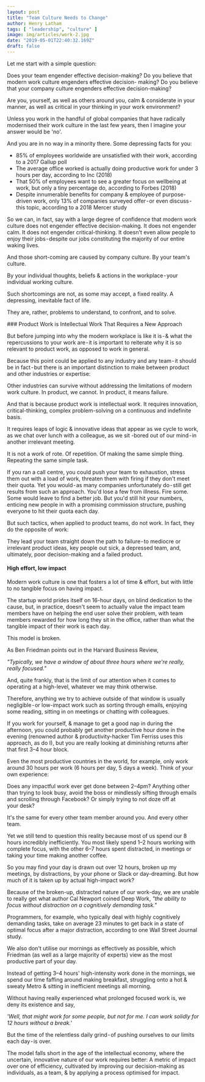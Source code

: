 ```yaml
---
layout: post
title: "Team Culture Needs to Change"
author: Henry Latham
tags: [ "leadership", "culture" ]
image: img/articles/work-2.jpg
date: "2019-05-01T22:40:32.169Z"
draft: false
---
```


Let me start with a simple question:

Does your team engender effective decision-making? Do you believe that modern work culture engenders effective decision- making? Do you believe that your company culture engenders effective decision-making?

Are you, yourself, as well as others around you, calm & considerate in your manner, as well as critical in your thinking in your work environment?

Unless you work in the handful of global companies that have radically modernised their work culture in the last few years, then I imagine your answer would be 'no'.

And you are in no way in a minority there. Some depressing facts for you:

- 85% of employees worldwide are unsatisfied with their work, according to a 2017 Gallup poll
- The average office worked is actually doing productive work for under 3 hours per day, according to Inc (2018)
- That 50% of employees want to see a greater focus on wellbeing at work, but only a tiny percentage do, according to Forbes (2018)
- Despite innumerable benefits for company & employee of purpose-driven work, only 13% of companies surveyed offer - or even discuss - this topic, according to a 2018 Mercer study

So we can, in fact, say with a large degree of confidence that modern work culture does not engender effective decision-making. It does not engender calm. It does not engender critical-thinking. It doesn't even allow people to enjoy their jobs - despite our jobs constituting the majority of our entire waking lives.

And those short-coming are caused by company culture. By your team's culture.

By your individual thoughts, beliefs & actions in the workplace - your individual working culture.

Such shortcomings are not, as some may accept, a fixed reality. A depressing, inevitable fact of life.

They are, rather, problems to understand, to confront, and to solve.


### Product Work is Intellectual Work That Requires a New Approach

But before jumping into why the modern workplace is like it is - & what the repercussions to your work are - it is important to reiterate why it is so relevant to product work, as opposed to work in general.

Because this point could be applied to any industry and any team - it should be in fact - but there is an important distinction to make between product and other industries or expertise:

Other industries can survive without addressing the limitations of modern work culture. In product, we cannot.
In product, it means failure.

And that is because product work is intellectual work. It requires innovation, critical-thinking, complex problem-solving on a continuous and indefinite basis.

It requires leaps of logic & innovative ideas that appear as we cycle to work, as we chat over lunch with a colleague, as we sit -bored out of our mind - in another irrelevant meeting.

It is not a work of rote. Of repetition. Of making the same simple thing. Repeating the same simple task.

If you ran a call centre, you could push your team to exhaustion, stress them out with a load of work, threaten them with firing if they don't meet their quota. Yet you would - as many companies unfortunately do - still get results from such an approach. You'd lose a few from illness. Fire some. Some would leave to find a better job. But you'd still hit your numbers, enticing new people in with a promising commission structure, pushing everyone to hit their quota each day.

But such tactics, when applied to product teams, do not work. In fact, they do the opposite of work:

They lead your team straight down the path to failure - to mediocre or irrelevant product ideas, key people out sick, a depressed team, and, ultimately, poor decision-making and a failed product.


#### High effort, low impact

Modern work culture is one that fosters a lot of time & effort, but with little to no tangible focus on having impact.

The startup world prides itself on 16-hour days, on blind dedication to the cause, but, in practice, doesn't seem to actually value the impact team members have on helping the end user solve their problem, with team members rewarded for how long they sit in the office, rather than what the tangible impact of their work is each day.

This model is broken.

As Ben Friedman points out in the Harvard Business Review,

*"Typically, we have a window of about three hours where we're really, really focused."*

And, quite frankly, that is the limit of our attention when it comes to operating at a high-level, whatever we may think otherwise.

Therefore, anything we try to achieve outside of that window is usually negligible - or low-impact work such as sorting through emails, enjoying some reading, sitting in on meetings or chatting with colleagues.

If you work for yourself, & manage to get a good nap in during the afternoon, you could probably get another productive hour done in the evening (renowned author & productivity-hacker Tim Ferriss uses this approach, as do I), but you are really looking at diminishing returns after that first 3–4 hour block.

Even the most productive countries in the world, for example, only work around 30 hours per work (6 hours per day, 5 days a week).
Think of your own experience:

Does any impactful work ever get done between 2–4pm? Anything other than trying to look busy, avoid the boss or mindlessly sifting through emails and scrolling through Facebook? Or simply trying to not doze off at your desk?

It's the same for every other team member around you. And every other team.

Yet we still tend to question this reality because most of us spend our 8 hours incredibly inefficiently. You most likely spend 1–2 hours working with complete focus, with the other 6–7 hours spent distracted, in meetings or taking your time making another coffee.

So you may find your day is drawn out over 12 hours, broken up my meetings, by distractions, by your phone or Slack or day-dreaming. But how much of it is taken up by actual high-impact work?

Because of the broken-up, distracted nature of our work-day, we are unable to really get what author Cal Newport coined Deep Work, *"the ability to focus without distraction on a cognitively demanding task."*

Programmers, for example, who typically deal with highly cognitively demanding tasks, take on average 23 minutes to get back in a state of optimal focus after a major distraction, according to one Wall Street Journal study.

We also don't utilise our mornings as effectively as possible, which Friedman (as well as a large majority of experts) view as the most productive part of your day.

Instead of getting 3–4 hours' high-intensity work done in the mornings, we spend our time faffing around making breakfast, struggling onto a hot & sweaty Metro & sitting in inefficient meetings all morning.

Without having really experienced what prolonged focused work is, we deny its existence and say,

*'Well, that might work for some people, but not for me. I can work solidly for 12 hours without a break.'*

But the time of the relentless daily grind - of pushing ourselves to our limits each day - is over.

The model falls short in the age of the intellectual economy, where the uncertain, innovative nature of our work requires better: A metric of impact over one of efficiency, cultivated by improving our decision-making as individuals, as a team, & by applying a process optimised for impact.
